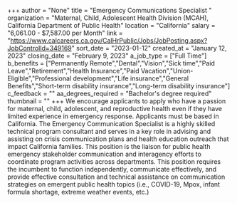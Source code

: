+++
author = "None"
title = "Emergency Communications Specialist "
organization = "Maternal, Child, Adolescent Health Division (MCAH), California Department of Public Health"
location = "California"
salary = "6,061.00 - $7,587.00 per Month"
link = "https://www.calcareers.ca.gov/CalHrPublic/Jobs/JobPosting.aspx?JobControlId=349169"
sort_date = "2023-01-12"
created_at = "January 12, 2023"
closing_date = "February 9, 2023"
a_job_type = ["Full Time"]
b_benefits = ["Permanently Remote","Dental","Vision","Sick time","Paid Leave","Retirement","Health Insurance","Paid Vacation","Union-Eligible","Professional development","Life insurance","General Benefits","Short-term disability insurance","Long-term disability insurance"]
c_feedback = ""
aa_degrees_required = "Bachelor's degree required"
thumbnail = ""
+++
We encourage applicants to apply who have a passion for maternal, child,  adolescent, and reproductive health even if they have limited experience in emergency response. Applicants must be based in California. The Emergency Communication Specialist is a highly skilled technical program consultant and serves in a key role in advising and assisting on crisis communication plans and health education outreach that impact California families. This position is the liaison for public health emergency stakeholder communication and interagency efforts to coordinate program activities across departments. This position requires the incumbent to function independently, communicate effectively, and provide effective consultation and technical assistance on communication strategies on emergent public health topics (i.e., COVID-19, Mpox, infant formula shortage, extreme weather events, etc.)

